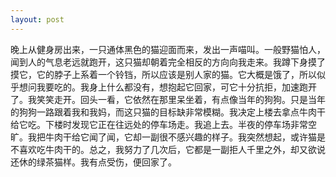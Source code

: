 ```yaml
---
layout: post
---
```

晚上从健身房出来，一只通体黑色的猫迎面而来，发出一声喵叫。一般野猫怕人，闻到人的气息老远就跑开，这只猫却朝着完全相反的方向向我走来。我蹲下身摸了摸它，它的脖子上系着一个铃铛，所以应该是别人家的猫。它大概是饿了，所以似乎想问我要吃的。我身上什么都没有，想抱起它回家，可它十分抗拒，加速跑开了。我笑笑走开。回头一看，它依然在那里呆坐着，有点像当年的狗狗。只是当年的狗狗一路跟着我和我妈，而这只猫的目标缺非常模糊。我决定上楼去拿点牛肉干给它吃。下楼时发现它正在往远处的停车场走。我追上去。半夜的停车场非常空旷。我把牛肉干给它闻了闻，它却一副很不感兴趣的样子。我突然想起，或许猫是不喜欢吃牛肉干的。总之，我努力了几次后，它都是一副拒人千里之外，却又欲说还休的绿茶猫样。我有点受伤，便回家了。